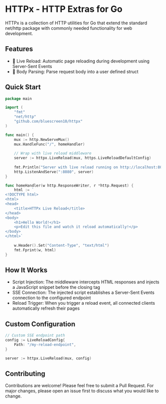 # HTTPx - HTTP Extras for Go
HTTPx is a collection of HTTP utilities for Go that extend the standard net/http package with commonly needed functionality for web development.

## Features
* 🔄 Live Reload: Automatic page reloading during development using Server-Sent Events
* 🔎 Body Parsing: Parse request body into a user defined struct

## Quick Start
```go
package main

import (
    "fmt"
    "net/http"
    "github.com/bluescreen10/httpx"
)

func main() {
    mux := http.NewServeMux()
    mux.HandleFunc("/", homeHandler)
    
    // Wrap with live reload middleware
    server := httpx.LiveReload(mux, https.LiveReloadDefaultConfig)
    
    fmt.Println("Server with live reload running on http://localhost:8080")
    http.ListenAndServe(":8080", server)
}

func homeHandler(w http.ResponseWriter, r *http.Request) {
    html := `
<!DOCTYPE html>
<html>
<head>
    <title>HTTPx Live Reload</title>
</head>
<body>
    <h1>Hello World!</h1>
    <p>Edit this file and watch it reload automatically!</p>
</body>
</html>`
    
    w.Header().Set("Content-Type", "text/html")
    fmt.Fprint(w, html)
}
```

## How It Works
* Script Injection: The middleware intercepts HTML responses and injects a JavaScript snippet before the closing </body> tag
* SSE Connection: The injected script establishes a Server-Sent Events connection to the configured endpoint
* Reload Trigger: When you trigger a reload event, all connected clients automatically refresh their pages

## Custom Configuration
```go
// Custom SSE endpoint path
config := LiveReloadConfig{
    Path: "/my-reload-endpoint",
}

server := httpx.LiveReload(mux, config)
```

## Contributing
Contributions are welcome! Please feel free to submit a Pull Request. For major changes, please open an issue first to discuss what you would like to change.
